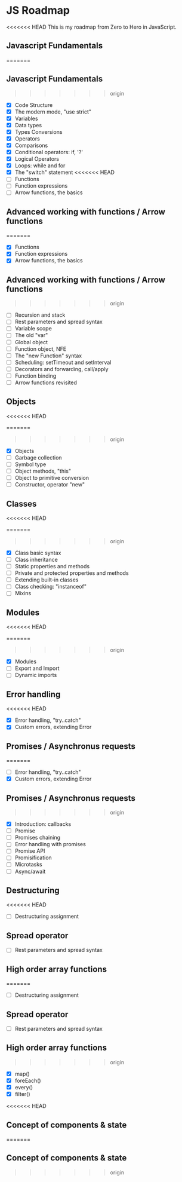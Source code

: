 # **JS Roadmap**
<<<<<<< HEAD
This is my roadmap from Zero to Hero in JavaScript.  

## Javascript Fundamentals

=======

## Javascript Fundamentals
>>>>>>> origin
- [x] Code Structure
- [x] The modern mode, "use strict"
- [x] Variables
- [x] Data types
- [x] Types Conversions
- [x] Operators
- [x] Comparisons
- [x] Conditional operators: if, '?'
- [x] Logical Operators
- [x] Loops: while and for
- [x] The "switch" statement
<<<<<<< HEAD
- [ ] Functions
- [ ] Function expressions
- [ ] Arrow functions, the basics 

## Advanced working with functions / Arrow functions

=======
- [x] Functions
- [x] Function expressions
- [x] Arrow functions, the basics 

## Advanced working with functions / Arrow functions
>>>>>>> origin
- [ ] Recursion and stack
- [ ] Rest parameters and spread syntax
- [ ] Variable scope
- [ ] The old "var"
- [ ] Global object
- [ ] Function object, NFE
- [ ] The "new Function" syntax
- [ ] Scheduling: setTimeout and setInterval
- [ ] Decorators and forwarding, call/apply
- [ ] Function binding
- [ ] Arrow functions revisited

## Objects
<<<<<<< HEAD

=======
>>>>>>> origin
- [x] Objects
- [ ] Garbage collection
- [ ] Symbol type
- [ ] Object methods, "this"
- [ ] Object to primitive conversion
- [ ] Constructor, operator "new"

## Classes
<<<<<<< HEAD

=======
>>>>>>> origin
- [x] Class basic syntax
- [ ] Class inheritance
- [ ] Static properties and methods
- [ ] Private and protected properties and methods
- [ ] Extending built-in classes
- [ ] Class checking: "instanceof"
- [ ] Mixins

## Modules
<<<<<<< HEAD

=======
>>>>>>> origin
- [x] Modules
- [ ] Export and Import
- [ ] Dynamic imports

## Error handling
<<<<<<< HEAD

- [x] Error handling, "try..catch"
- [x] Custom errors, extending Error

## Promises /  Asynchronus requests

=======
- [ ] Error handling, "try..catch"
- [x] Custom errors, extending Error

## Promises /  Asynchronus requests
>>>>>>> origin
- [x] Introduction: callbacks
- [ ] Promise
- [ ] Promises chaining
- [ ] Error handling with promises
- [ ] Promise API
- [ ] Promisification
- [ ] Microtasks
- [ ] Async/await

## Destructuring 
<<<<<<< HEAD

- [ ] Destructuring assignment

## Spread operator

- [ ] Rest parameters and spread syntax
  
## High order array functions

=======
- [ ] Destructuring assignment

## Spread operator
- [ ] Rest parameters and spread syntax
  
## High order array functions
>>>>>>> origin
- [x] map()
- [x] foreEach()
- [x] every()
- [x] filter()  

<<<<<<< HEAD
## Concept of components & state
=======
## Concept of components & state
>>>>>>> origin
